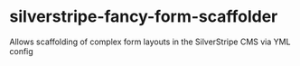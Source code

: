 # silverstripe-fancy-form-scaffolder
Allows scaffolding of complex form layouts in the SilverStripe CMS via YML config  
